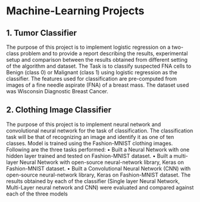 # Machine-Learning Projects

## 1. Tumor Classifier 
The purpose of this project is to implement logistic regression on a two-class problem and to
provide a report describing the results, experimental setup and comparison between the results
obtained from different setting of the algorithm and dataset. The Task is to classify suspected
FNA cells to Benign (class 0) or Malignant (class 1) using logistic regression as the classifier.
The features used for classification are pre-computed from images of a fine needle aspirate
(FNA) of a breast mass. The dataset used was Wisconsin Diagnostic Breast Cancer.

## 2. Clothing Image Classifier
The purpose of this project is to implement neural network and convolutional neural network
for the task of classification. The classification task will be that of recognizing an image and
identify it as one of ten classes. Model is trained using the Fashion-MNIST clothing images.
Following are the three tasks performed:
	• Built a Neural Network with one hidden layer trained and tested on Fashion-MNIST
	dataset.
	• Built a multi-layer Neural Network with open-source neural-network library, Keras
	on Fashion-MNIST dataset.
	• Built a Convolutional Neural Network (CNN) with open-source neural-network
library, Keras on Fashion-MNIST dataset.
The results obtained by each of the classifier (Single layer Neural Network, Multi-Layer neural
network and CNN) were evaluated and compared against each of the three models
